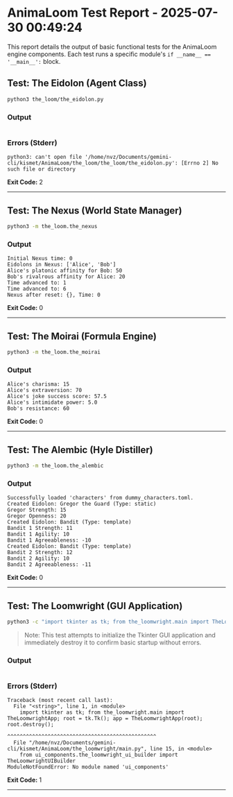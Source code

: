 # AnimaLoom Test Report - 2025-07-30 00:49:24
This report details the output of basic functional tests for the AnimaLoom engine components.
Each test runs a specific module's `if __name__ == '__main__':` block.

## Test: The Eidolon (Agent Class)
```bash
python3 the_loom/the_eidolon.py
```
### Output
```
```
### Errors (Stderr)
```
python3: can't open file '/home/nvz/Documents/gemini-cli/kismet/AnimaLoom/the_loom/the_loom/the_eidolon.py': [Errno 2] No such file or directory
```
**Exit Code:** 2

---

## Test: The Nexus (World State Manager)
```bash
python3 -m the_loom.the_nexus
```
### Output
```
Initial Nexus time: 0
Eidolons in Nexus: ['Alice', 'Bob']
Alice's platonic affinity for Bob: 50
Bob's rivalrous affinity for Alice: 20
Time advanced to: 1
Time advanced to: 6
Nexus after reset: {}, Time: 0
```
**Exit Code:** 0

---

## Test: The Moirai (Formula Engine)
```bash
python3 -m the_loom.the_moirai
```
### Output
```
Alice's charisma: 15
Alice's extraversion: 70
Alice's joke success score: 57.5
Alice's intimidate power: 5.0
Bob's resistance: 60
```
**Exit Code:** 0

---

## Test: The Alembic (Hyle Distiller)
```bash
python3 -m the_loom.the_alembic
```
### Output
```
Successfully loaded 'characters' from dummy_characters.toml.
Created Eidolon: Gregor the Guard (Type: static)
Gregor Strength: 15
Gregor Openness: 20
Created Eidolon: Bandit (Type: template)
Bandit 1 Strength: 11
Bandit 1 Agility: 10
Bandit 1 Agreeableness: -10
Created Eidolon: Bandit (Type: template)
Bandit 2 Strength: 12
Bandit 2 Agility: 10
Bandit 2 Agreeableness: -11
```
**Exit Code:** 0

---

## Test: The Loomwright (GUI Application)
```bash
python3 -c "import tkinter as tk; from the_loomwright.main import TheLoomwrightApp; root = tk.Tk(); app = TheLoomwrightApp(root); root.destroy();"
```
> Note: This test attempts to initialize the Tkinter GUI application and immediately destroy it to confirm basic startup without errors.

### Output
```
```
### Errors (Stderr)
```
Traceback (most recent call last):
  File "<string>", line 1, in <module>
    import tkinter as tk; from the_loomwright.main import TheLoomwrightApp; root = tk.Tk(); app = TheLoomwrightApp(root); root.destroy();
                          ^^^^^^^^^^^^^^^^^^^^^^^^^^^^^^^^^^^^^^^^^^^^^^^^
  File "/home/nvz/Documents/gemini-cli/kismet/AnimaLoom/the_loomwright/main.py", line 15, in <module>
    from ui_components.the_loomwright_ui_builder import TheLoomwrightUIBuilder
ModuleNotFoundError: No module named 'ui_components'
```
**Exit Code:** 1

---

